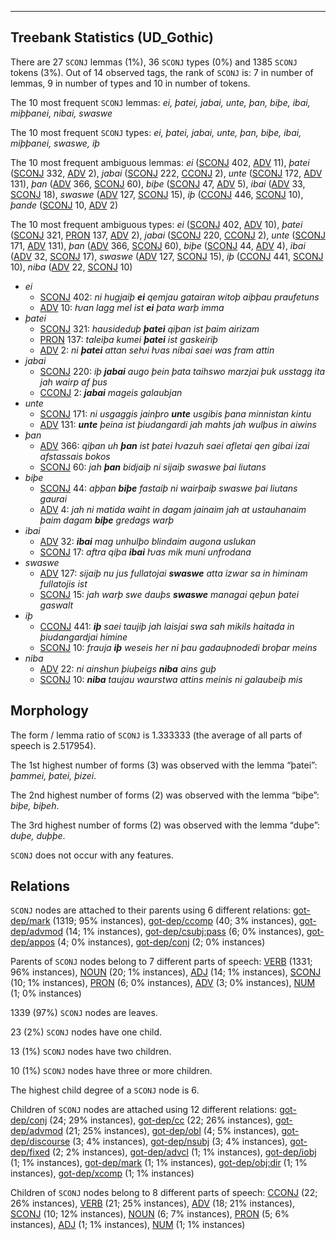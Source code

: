 

--------------------------------------------------------------------------------

## Treebank Statistics (UD_Gothic)

There are 27 `SCONJ` lemmas (1%), 36 `SCONJ` types (0%) and 1385 `SCONJ` tokens (3%).
Out of 14 observed tags, the rank of `SCONJ` is: 7 in number of lemmas, 9 in number of types and 10 in number of tokens.

The 10 most frequent `SCONJ` lemmas: <em>ei, þatei, jabai, unte, þan, biþe, ibai, miþþanei, nibai, swaswe</em>

The 10 most frequent `SCONJ` types:  <em>ei, þatei, jabai, unte, þan, biþe, ibai, miþþanei, swaswe, iþ</em>

The 10 most frequent ambiguous lemmas: <em>ei</em> ([SCONJ]() 402, [ADV]() 11), <em>þatei</em> ([SCONJ]() 332, [ADV]() 2), <em>jabai</em> ([SCONJ]() 222, [CCONJ]() 2), <em>unte</em> ([SCONJ]() 172, [ADV]() 131), <em>þan</em> ([ADV]() 366, [SCONJ]() 60), <em>biþe</em> ([SCONJ]() 47, [ADV]() 5), <em>ibai</em> ([ADV]() 33, [SCONJ]() 18), <em>swaswe</em> ([ADV]() 127, [SCONJ]() 15), <em>iþ</em> ([CCONJ]() 446, [SCONJ]() 10), <em>þande</em> ([SCONJ]() 10, [ADV]() 2)

The 10 most frequent ambiguous types:  <em>ei</em> ([SCONJ]() 402, [ADV]() 10), <em>þatei</em> ([SCONJ]() 321, [PRON]() 137, [ADV]() 2), <em>jabai</em> ([SCONJ]() 220, [CCONJ]() 2), <em>unte</em> ([SCONJ]() 171, [ADV]() 131), <em>þan</em> ([ADV]() 366, [SCONJ]() 60), <em>biþe</em> ([SCONJ]() 44, [ADV]() 4), <em>ibai</em> ([ADV]() 32, [SCONJ]() 17), <em>swaswe</em> ([ADV]() 127, [SCONJ]() 15), <em>iþ</em> ([CCONJ]() 441, [SCONJ]() 10), <em>niba</em> ([ADV]() 22, [SCONJ]() 10)


* <em>ei</em>
  * [SCONJ]() 402: <em>ni hugjaiþ <b>ei</b> qemjau gatairan witoþ aiþþau praufetuns</em>
  * [ADV]() 10: <em>ƕan lagg mel ist <b>ei</b> þata warþ imma</em>
* <em>þatei</em>
  * [SCONJ]() 321: <em>hausideduþ <b>þatei</b> qiþan ist þaim airizam</em>
  * [PRON]() 137: <em>taleiþa kumei <b>þatei</b> ist gaskeiriþ</em>
  * [ADV]() 2: <em>ni <b>þatei</b> attan seƕi ƕas nibai saei was fram attin</em>
* <em>jabai</em>
  * [SCONJ]() 220: <em>iþ <b>jabai</b> augo þein þata taihswo marzjai þuk usstagg ita jah wairp af þus</em>
  * [CCONJ]() 2: <em><b>jabai</b> mageis galaubjan</em>
* <em>unte</em>
  * [SCONJ]() 171: <em>ni usgaggis jainþro <b>unte</b> usgibis þana minnistan kintu</em>
  * [ADV]() 131: <em><b>unte</b> þeina ist þiudangardi jah mahts jah wulþus in aiwins</em>
* <em>þan</em>
  * [ADV]() 366: <em>qiþan uh <b>þan</b> ist þatei ƕazuh saei afletai qen gibai izai afstassais bokos</em>
  * [SCONJ]() 60: <em>jah <b>þan</b> bidjaiþ ni sijaiþ swaswe þai liutans</em>
* <em>biþe</em>
  * [SCONJ]() 44: <em>aþþan <b>biþe</b> fastaiþ ni wairþaiþ swaswe þai liutans gaurai</em>
  * [ADV]() 4: <em>jah ni matida waiht in dagam jainaim jah at ustauhanaim þaim dagam <b>biþe</b> gredags warþ</em>
* <em>ibai</em>
  * [ADV]() 32: <em><b>ibai</b> mag unhulþo blindaim augona uslukan</em>
  * [SCONJ]() 17: <em>aftra qiþa <b>ibai</b> ƕas mik muni unfrodana</em>
* <em>swaswe</em>
  * [ADV]() 127: <em>sijaiþ nu jus fullatojai <b>swaswe</b> atta izwar sa in himinam fullatojis ist</em>
  * [SCONJ]() 15: <em>jah warþ swe dauþs <b>swaswe</b> managai qeþun þatei gaswalt</em>
* <em>iþ</em>
  * [CCONJ]() 441: <em><b>iþ</b> saei taujiþ jah laisjai swa sah mikils haitada in þiudangardjai himine</em>
  * [SCONJ]() 10: <em>frauja <b>iþ</b> weseis her ni þau gadauþnodedi broþar meins</em>
* <em>niba</em>
  * [ADV]() 22: <em>ni ainshun þiuþeigs <b>niba</b> ains guþ</em>
  * [SCONJ]() 10: <em><b>niba</b> taujau waurstwa attins meinis ni galaubeiþ mis</em>

## Morphology

The form / lemma ratio of `SCONJ` is 1.333333 (the average of all parts of speech is 2.517954).

The 1st highest number of forms (3) was observed with the lemma “þatei”: <em>þammei, þatei, þizei</em>.

The 2nd highest number of forms (2) was observed with the lemma “biþe”: <em>biþe, biþeh</em>.

The 3rd highest number of forms (2) was observed with the lemma “duþe”: <em>duþe, duþþe</em>.

`SCONJ` does not occur with any features.


## Relations

`SCONJ` nodes are attached to their parents using 6 different relations: [got-dep/mark]() (1319; 95% instances), [got-dep/ccomp]() (40; 3% instances), [got-dep/advmod]() (14; 1% instances), [got-dep/csubj:pass]() (6; 0% instances), [got-dep/appos]() (4; 0% instances), [got-dep/conj]() (2; 0% instances)

Parents of `SCONJ` nodes belong to 7 different parts of speech: [VERB]() (1331; 96% instances), [NOUN]() (20; 1% instances), [ADJ]() (14; 1% instances), [SCONJ]() (10; 1% instances), [PRON]() (6; 0% instances), [ADV]() (3; 0% instances), [NUM]() (1; 0% instances)

1339 (97%) `SCONJ` nodes are leaves.

23 (2%) `SCONJ` nodes have one child.

13 (1%) `SCONJ` nodes have two children.

10 (1%) `SCONJ` nodes have three or more children.

The highest child degree of a `SCONJ` node is 6.

Children of `SCONJ` nodes are attached using 12 different relations: [got-dep/conj]() (24; 29% instances), [got-dep/cc]() (22; 26% instances), [got-dep/advmod]() (21; 25% instances), [got-dep/obl]() (4; 5% instances), [got-dep/discourse]() (3; 4% instances), [got-dep/nsubj]() (3; 4% instances), [got-dep/fixed]() (2; 2% instances), [got-dep/advcl]() (1; 1% instances), [got-dep/iobj]() (1; 1% instances), [got-dep/mark]() (1; 1% instances), [got-dep/obj:dir]() (1; 1% instances), [got-dep/xcomp]() (1; 1% instances)

Children of `SCONJ` nodes belong to 8 different parts of speech: [CCONJ]() (22; 26% instances), [VERB]() (21; 25% instances), [ADV]() (18; 21% instances), [SCONJ]() (10; 12% instances), [NOUN]() (6; 7% instances), [PRON]() (5; 6% instances), [ADJ]() (1; 1% instances), [NUM]() (1; 1% instances)

